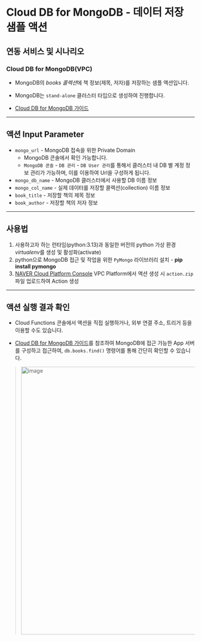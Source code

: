 # Cloud DB for MongoDB - 데이터 저장 샘플 액션
## 연동 서비스 및 시나리오
### Cloud DB for MongoDB(VPC)
+ MongoDB의 *books 콜렉션*에 책 정보(제목, 저자)를 저장하는 샘플 액션입니다.

+ MongoDB는 `stand-alone` 클러스터 타입으로 생성하여 진행합니다.

+ [Cloud DB for MongoDB 가이드](https://guide.ncloud-docs.com/docs/clouddbformongodb-overview)

---
## 액션 Input Parameter
+ `mongo_url` - MongoDB 접속을 위한 Private Domain
  - MongoDB 콘솔에서 확인 가능합니다.
  - `MongoDB 콘솔` - `DB 관리` - `DB User 관리`를 통해서 클러스터 내 DB 별 계정 정보 관리가 가능하며, 이를 이용하여 Url을 구성하게 됩니다.
+ `mongo_db_name` - MongoDB 클러스터에서 사용할 DB 이름 정보
+ `mongo_col_name` - 실제 데이터를 저장할 콜렉션(collection) 이름 정보
+ `book_title` - 저장할 책의 제목 정보
+ `book_author` - 저장할 책의 저자 정보

---
## 사용법
1. 사용하고자 하는 런타임(python:3.13)과 동일한 버전의 python 가상 환경 *virtualenv*를 생성 및 활성화(activate)
2. python으로 MongoDB 접근 및 작업을 위한 `PyMongo` 라이브러리 설치 - **pip install pymongo**
3. [NAVER Cloud Platform Console](console.ncloud.com) VPC Platform에서 액션 생성 시 `action.zip` 파일 업로드하여 Action 생성

---
## 액션 실행 결과 확인
+ Cloud Functions 콘솔에서 액션을 직접 실행하거나, 외부 연결 주소, 트리거 등을 이용할 수도 있습니다.

+ [Cloud DB for MongoDB 가이드](https://guide.ncloud-docs.com/docs/clouddbformongodb-overview)를 참조하여 MongoDB에 접근 가능한 App 서버를 구성하고 접근하여, `db.books.find()` 명령어를 통해 간단히 확인할 수 있습니다.
> <img width="714" alt="image" src="https://user-images.githubusercontent.com/104127073/167882253-7d3c75c1-9949-4647-bbbe-55de9120aeb4.png">